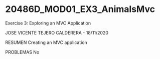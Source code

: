 # 20486D_MOD01_EX3_AnimalsMvc
Exercise 3: Exploring an MVC Application

JOSE VICENTE TEJERO CALDERERA - 18/11/2020

RESUMEN
Creating an MVC application

PROBLEMAS
No

